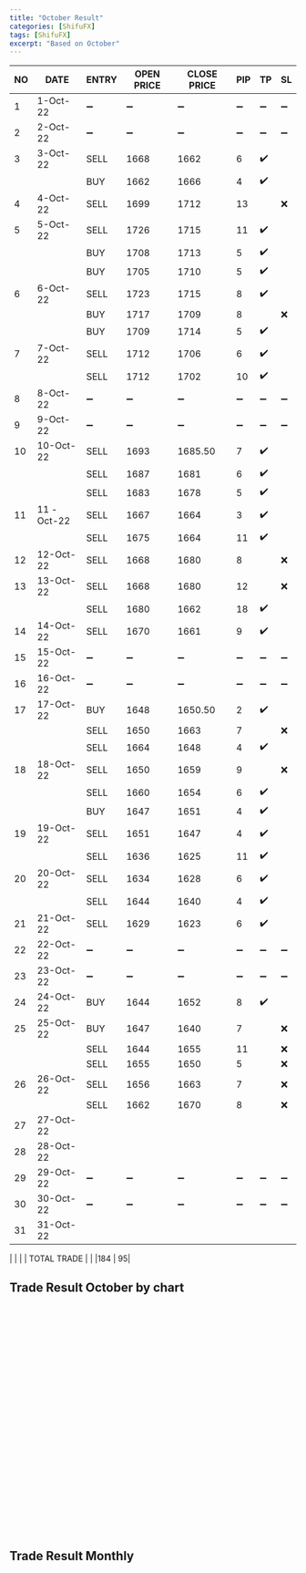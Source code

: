 ```yaml
---
title: "October Result"
categories: [ShifuFX]
tags: [ShifuFX]
excerpt: "Based on October"
---
```


|  NO | DATE  | ENTRY   | OPEN PRICE  | CLOSE PRICE | PIP  | TP| SL|
|---|---|---|---|---|---|---|---|
| 1  |1-Oct-22   | :heavy_minus_sign:  | :heavy_minus_sign:  | :heavy_minus_sign:  | :heavy_minus_sign: | :heavy_minus_sign: | :heavy_minus_sign:| 
| 2  | 2-Oct-22  | :heavy_minus_sign:  |  :heavy_minus_sign: |  :heavy_minus_sign: | :heavy_minus_sign: | :heavy_minus_sign: | :heavy_minus_sign:| 
| 3  |3-Oct-22   |  SELL | 1668   |1662   |6  | :heavy_check_mark: | | 
|  |   |   BUY|1662   |1666   |4  | :heavy_check_mark: | |
| 4  | 4-Oct-22  |  SELL |  1699  |  1712 | 13 |  | :x:| 
| 5  | 5-Oct-22  | SELL  | 1726   | 1715   | 11   |:heavy_check_mark:   |   |
|   |  |  BUY | 1708   | 1713   | 5   | :heavy_check_mark:  |   |
|   |  |  BUY | 1705  | 1710   | 5   | :heavy_check_mark:   |   |
| 6  | 6-Oct-22  | SELL  |  1723 | 1715   | 8    | :heavy_check_mark:  |   |
|   |   |  BUY | 1717  | 1709   | 8    |   | :x:  |
|   |   |  BUY |  1709 | 1714   | 5    | :heavy_check_mark:  |   |
| 7  | 7-Oct-22  | SELL   |  1712  | 1706    | 6    |  :heavy_check_mark: |   |
|   |   |  SELL  |  1712  | 1702    | 10    |  :heavy_check_mark: |   |
| 8 | 8-Oct-22  | :heavy_minus_sign:  |  :heavy_minus_sign: | :heavy_minus_sign:  | :heavy_minus_sign:   |:heavy_minus_sign:   | :heavy_minus_sign:  |
| 9 | 9-Oct-22  | :heavy_minus_sign:  | :heavy_minus_sign:  | :heavy_minus_sign:  | :heavy_minus_sign:  | :heavy_minus_sign:  | :heavy_minus_sign:  |
| 10  |10-Oct-22   |  SELL | 1693   |1685.50   | 7  |:heavy_check_mark:  | | 
|   |   |  SELL | 1687   | 1681   | 6  | :heavy_check_mark: | | 
|   |   |  SELL | 1683   | 1678   | 5 | :heavy_check_mark: | | 
| 11  | 11 -Oct-22  | SELL  | 1667   | 1664   | 3  |  :heavy_check_mark:| | 
| |  | SELL  | 1675 | 1664   | 11 |  :heavy_check_mark:| | 
| 12  | 12-Oct-22  | SELL  | 1668    | 1680   | 8   |   |:x:   |
| 13  | 13-Oct-22  |  SELL  | 1668    | 1680   | 12    |   |:x:   |
|  | |  SELL  | 1680    | 1662   | 18    |  :heavy_check_mark: |   |
| 14  |14-Oct-22  | SELL | 1670  | 1661    |9   |:heavy_check_mark:   |   |
| 15  | 15-Oct-22  |:heavy_minus_sign:   |  :heavy_minus_sign: |:heavy_minus_sign:   | :heavy_minus_sign:  |  :heavy_minus_sign: | :heavy_minus_sign:  |
| 16  | 16-Oct-22  | :heavy_minus_sign:  | :heavy_minus_sign:  |   :heavy_minus_sign:| :heavy_minus_sign: |:heavy_minus_sign:  |:heavy_minus_sign: | 
| 17  | 17-Oct-22  | BUY  | 1648   | 1650.50   | 2  | :heavy_check_mark: | | 
| |   | SELL  |  1650  | 1663    | 7   |  |:x: | 
| |   | SELL  |   1664 | 1648    | 4   | :heavy_check_mark: | | 
| 18 | 18-Oct-22  |  SELL | 1650   | 1659   | 9  |  | :x: |
|  |  |  SELL | 1660 | 1654 | 6 | :heavy_check_mark: | |
|  |  |  BUY | 1647  | 1651 | 4  | :heavy_check_mark: |  |
| 19  | 19-Oct-22  | SELL   | 1651    | 1647   | 4   | :heavy_check_mark:  |   |
|   |   |  SELL  | 1636    | 1625  | 11   | :heavy_check_mark:   |   |
| 20  | 20-Oct-22  | SELL  | 1634   | 1628 | 6   |  :heavy_check_mark:  |   |
|   |   | SELL  | 1644   | 1640   | 4   | :heavy_check_mark:   |   |
| 21  | 21-Oct-22  |  SELL | 1629   | 1623   | 6   |:heavy_check_mark:   |   |
| 22 | 22-Oct-22  |:heavy_minus_sign:   |  :heavy_minus_sign: | :heavy_minus_sign:  | :heavy_minus_sign:  | :heavy_minus_sign:  | :heavy_minus_sign:  |
| 23  | 23-Oct-22  |  :heavy_minus_sign: | :heavy_minus_sign:|:heavy_minus_sign:   |  :heavy_minus_sign:  |  :heavy_minus_sign: | :heavy_minus_sign:  |
| 24  | 24-Oct-22  | BUY  | 1644 | 1652 | 8  | :heavy_check_mark: | | 
| 25 | 25-Oct-22  | BUY  | 1647 | 1640   |7| |:x: | 
|  |   |  SELL | 1644   | 1655 | 11 |  |:x: | 
|  |   | SELL  | 1655   | 1650   |5  |  |:x: | 
| 26  |  26-Oct-22 | SELL  | 1656   | 1663   | 7 |   | :x:   |
|   |   |  SELL | 1662  | 1670  | 8   |   |:x:   |
| 27 | 27-Oct-22  |   |   |   |   |   |   |
| 28  | 28-Oct-22  |   |   |   |   |   |   |
| 29  | 29-Oct-22  | :heavy_minus_sign:  | :heavy_minus_sign:  | :heavy_minus_sign:  | :heavy_minus_sign:  | :heavy_minus_sign:  |:heavy_minus_sign:   |
| 30  |  30-Oct-22 | :heavy_minus_sign:  | :heavy_minus_sign:  |  :heavy_minus_sign: |  :heavy_minus_sign: | :heavy_minus_sign:  |  :heavy_minus_sign: |
| 31  | 31-Oct-22  |   |   |   |   |   |   |

|    |   |    | TOTAL TRADE  |     | |184 | 95|

## Trade Result October by chart

<div id="container" style="width:100%; height:400px;"></div>

<script> 

document.addEventListener('DOMContentLoaded', function () {
        const chart = Highcharts.chart('container', {
            chart: {
                type: 'line'
            },
            title: {
                text: 'October Trade With Shifu FX'
            },
            xAxis: {
                title: {
                    text: 'Week'
                },
                categories: [],
            },
            yAxis: {
                title: {
                    text: 'PIP'
                }
            },
             tooltip: {
                valueSuffix: 'pip'
            },
            series: [{
                name: 'Take Profit',
                data: [0, 70, 129, 184],
                lineWidth: 3,
                color: '#07ed16'
            }, {
                name: 'Stop Loss',
                data: [0, 21 , 41, 95],
                lineWidth: 3,
                color: '#ed1307'
            }, {
                name: 'OFF',
                data: [0],
                lineWidth: 3,
            }
            ],
        });
    });
</script>

## Trade Result Monthly

<div>
  <canvas id="myChart"></canvas>
</div>

<script> 
    var ctx = document.getElementById('myChart').getContext('2d'); 
    var myChart = new Chart(ctx, { 
        type: 'line', 
        data: {
            labels: [' ','Sep', 'Oct', 'Nov', 'Des'],
            datasets: [
                {
                    label: 'Take Profit',
                    data: [0, 144, 183],
                    fill: false,
                    borderWith: 5,
                    backgroundColor: '#2a9df4',
                    borderColor: '#2a9df4',
                },

                {
                    label: 'Stop Loss',
                    data: [0, 64, 95],
                    fill: false,
                    borderWith: 5,
                    backgroundColor: '#F65A83',
                    borderColor: '#F65A83',

                }
                
                ], 
                },

            options: 
                {
                    scales:
                    { yAxes: [{
                        ticks: {beginAtZero: true}
                    }]}
                }
}); 
</script>

